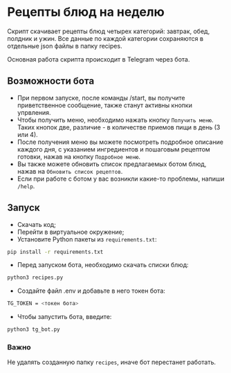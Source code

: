 # Рецепты блюд на неделю

Скрипт скачивает рецепты блюд четырех категорий: завтрак, обед, полдник и ужин. Все данные по каждой категории сохраняются в 
отдельные json файлы в папку recipes. 

Основная работа скрипта происходит в Telegram через бота.

## Возможности бота

- При первом запуске, после команды /start, вы получите приветственное сообщение, также станут
активны кнопки упрвления.
- Чтобы получить меню, необходимо нажать кнопку `Получить меню`. Таких кнопок две, различие - в
количестве приемов пищи в день (3 или 4).
- После получения меню вы можете посмотреть подробное описание каждого дня, с указанием ингредиентов
и пошаговым рецептом готовки, нажав на кнопку `Подробное меню`.
- Вы также можете обновить список предлагаемых ботом блюд, нажав на `Обновить список рецептов`.
- Если при работе с ботом у вас возникли какие-то проблемы, напиши `/help`.

## Запуск

- Скачать код;
- Перейти в виртуальное окружение;
- Установите Python пакеты из `requirements.txt`:
```bash
pip install -r requirements.txt
```
- Перед запуском бота, необходимо скачать списки блюд:
```bash
python3 recipes.py
```
- Создайте файл .env и добавьте в него токен бота:
```bash
TG_TOKEN = <токен бота>
```
- Чтобы запустить бота, введите:
```bash
python3 tg_bot.py
```

### Важно

Не удалять созданную папку `recipes`, иначе бот перестанет работать.